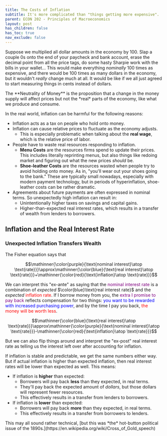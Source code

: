 ```yaml
---
title: The Costs of Inflation
subtitle: It's more complicated than "things getting more expensive".
parent: ECON 202 - Principles of Macroeconomics
layout: post
has_children: false
has_toc: true
nav_exclude: false
---
```


Suppose we multiplied all dollar amounts in the economy by 100.
Slap a couple 0s onto the end of your paycheck and bank account, 
erase the decimal point from all the price tags, 
do some hasty Sharpie work with the bills in your wallet...
This would make everything *nominally* 100 times as expensive,
and there would be 100 times as many dollars in the economy,
but it wouldn't *really* change much at all.
It would be like if we all just agreed to start measuring things in cents instead of dollars.

<aside markdown="block">
The **Neutrality of Money** is the proposition that a change in the money supply 
will affect prices but not the *real* parts of the economy, 
like what we produce and consume.
</aside>

In the real world, inflation can be harmful for the following reasons:
- Inflation acts as a tax on people who hold onto money.
- Inflation can cause relative prices to fluctuate as the economy adjusts.
    - This is especially problematic when talking about the **real wage**, which is the relative price of labor.
- People have to waste real resources responding to inflation.
    - **Menu Costs** are the resources firms spend to update their prices. This includes literally reprinting menus, but also things like redoing market and figuring out what the new prices *should* be.
    - **Shoe-leather Costs** are the resources wasted when people try to avoid holding onto money. As in, "you'll wear out your shoes going to the bank." These are typically small nowadays, especially with modern payment technology, but in periods of hyperinflation, shoe-leather costs can be rather dramatic.
- Agreements about future payments are often expressed in nominal terms. So unexpectedly high inflation can result in:
    - Unintentionally higher taxes on savings and capital gains.
    - Higher-than-expected real interest rates, which results in a transfer of wealth from lenders to borrowers.




<!--
## Inflation as a Tax


## The Direct Costs of Dealing With Inflation


## Relative Price Changes and Real Wages





-->

## Inflation and the Real Interest Rate



<!--
SDRS caps COLA at https://www.sd.gov/cs?id=kb_article_view&sys_kb_id=7ba126331b4bb1102df610ad9c4bcb5d
-->

### Unexpected Inflation Transfers Wealth

The Fisher equation says that 

$$\mathinner{\color{purple}{\text{nominal interest}\atop \text{rate}}}\approx\mathinner{\color{blue}{\text{real interest}\atop \text{rate}}}+\mathinner{\color{red}{\text{inflation}\atop \text{rate}}}$$

We can interpret this "ex-ante" as saying that the <span style="color:purple">nominal interest rate</span> is a combination of *expected* $\color{blue}\text{real interest rate}$ and the *expected* <span style="color:red">inflation rate</span>. If I borrow money from you, the <span style="color:purple">extra I promise to pay back</span> reflects compensation for two things: <span style="color:blue">you want to be rewarded with increased purchasing power</span>, and by the time I pay you back, <span style="color:red">the money will be worth less</span>.

$$\mathinner{\color{blue}{\text{real interest}\atop \text{rate}}}\approx\mathinner{\color{purple}{\text{nominal interest}\atop \text{rate}}}-\mathinner{\color{red}{\text{inflation}\atop \text{rate}}}$$

But we can also flip things around and interpret the "ex-post" real interest rate as telling us the interest left over after accounting for inflation.

If inflation is stable and predictable, we get the same numbers either way. But if actual inflation is higher than expected inflation, then real interest rates will be lower than expected as well. This means:

- If inflation is **higher** than expected:
    - Borrowers will pay back **less** than they expected, in real terms.
    - They'll pay back the expected amount of *dollars*, but those dollars will represent fewer resources.
    - This effectively results in a transfer from lenders to borrowers.
- If inflation is **lower** than expected:
    - Borrowers will pay back **more** than they expected, in real terms.
    - This effectively results in a transfer from borrowers to lenders.

<aside markdown="block">
This may all sound rather technical, [but this was *the* hot-button political issue of the 1890s.](https://en.wikipedia.org/wiki/Cross_of_Gold_speech)
</aside>

<!--TODO: Add colors, make equations more readable.-->




<!--I like the flow of the lecture I gave on this topic but it was a bit too much for 50 minutes.-->



